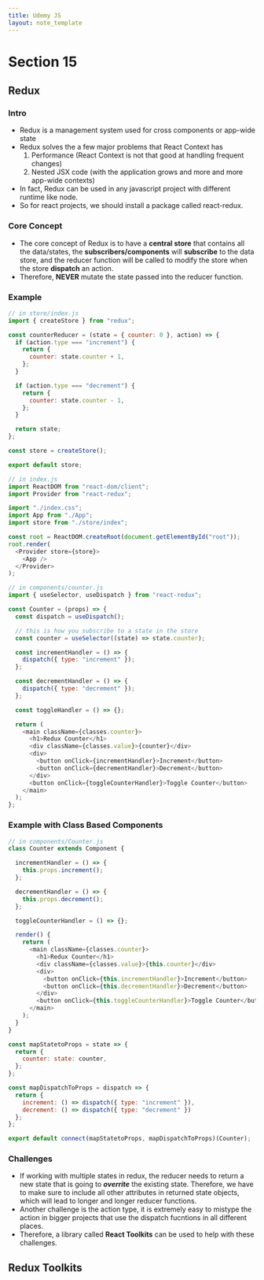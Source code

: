 ```yaml
---
title: Udemy JS
layout: note_template
---
```


# Section 15

## Redux

### Intro

- Redux is a management system used for cross components or app-wide state
- Redux solves the a few major problems that React Context has
  1. Performance (React Context is not that good at handling frequent changes)
  2. Nested JSX code (with the application grows and more and more app-wide contexts)
- In fact, Redux can be used in any javascript project with different runtime like node.
- So for react projects, we should install a package called react-redux.

### Core Concept

- The core concept of Redux is to have a **central store** that contains all the data/states, the **subscribers/components** will **subscribe** to the data store, and the reducer function will be called to modify the store when the store **dispatch** an action.
- Therefore, **NEVER** mutate the state passed into the reducer function.

### Example

```js
// in store/index.js
import { createStore } from "redux";

const counterReducer = (state = { counter: 0 }, action) => {
  if (action.type === "increment") {
    return {
      counter: state.counter + 1,
    };
  }

  if (action.type === "decrement") {
    return {
      counter: state.counter - 1,
    };
  }

  return state;
};

const store = createStore();

export default store;
```

```js
// in index.js
import ReactDOM from "react-dom/client";
import Provider from "react-redux";

import "./index.css";
import App from "./App";
import store from "./store/index";

const root = ReactDOM.createRoot(document.getElementById("root"));
root.render(
  <Provider store={store}>
    <App />
  </Provider>
);
```

```js
// in components/counter.js
import { useSelector, useDispatch } from "react-redux";

const Counter = (props) => {
  const dispatch = useDispatch();

  // this is how you subscribe to a state in the store
  const counter = useSelector((state) => state.counter);

  const incrementHandler = () => {
    dispatch({ type: "increment" });
  };

  const decrementHandler = () => {
    dispatch({ type: "decrement" });
  };

  const toggleHandler = () => {};

  return (
    <main className={classes.counter}>
      <h1>Redux Counter</h1>
      <div className={classes.value}>{counter}</div>
      <div>
        <button onClick={incrementHandler}>Increment</button>
        <button onClick={decrementHandler}>Decrement</button>
      </div>
      <button onClick={toggleCounterHandler}>Toggle Counter</button>
    </main>
  );
};
```

### Example with Class Based Components

```js
// in components/Counter.js
class Counter extends Component {

  incrementHandler = () => {
    this.props.increment();
  };

  decrementHandler = () => {
    this.props.decrement();
  };

  toggleCounterHandler = () => {};

  render() {
    return (
      <main className={classes.counter}>
        <h1>Redux Counter</h1>
        <div className={classes.value}>{this.counter}</div>
        <div>
          <button onClick={this.incrementHandler}>Increment</button>
          <button onClick={this.decrementHandler}>Decrement</button>
        </div>
        <button onClick={this.toggleCounterHandler}>Toggle Counter</button>
      </main>
    );
  }
}

const mapStatetoProps = state => {
  return {
    counter: state: counter,
  };
};

const mapDispatchToProps = dispatch => {
  return {
    increment: () => dispatch({ type: "increment" }),
    decrement: () => dispatch({ type: "decrement" })
  };
};

export default connect(mapStatetoProps, mapDispatchToProps)(Counter);
```

### Challenges

- If working with multiple states in redux, the reducer needs to return a new state that is going to **_overrite_** the existing state. Therefore, we have to make sure to include all other attributes in returned state objects, which will lead to longer and longer reducer functions.
- Another challenge is the action type, it is extremely easy to mistype the action in bigger projects that use the dispatch fucntions in all different places.
- Therefore, a library called **React Toolkits** can be used to help with these challenges.

## Redux Toolkits
